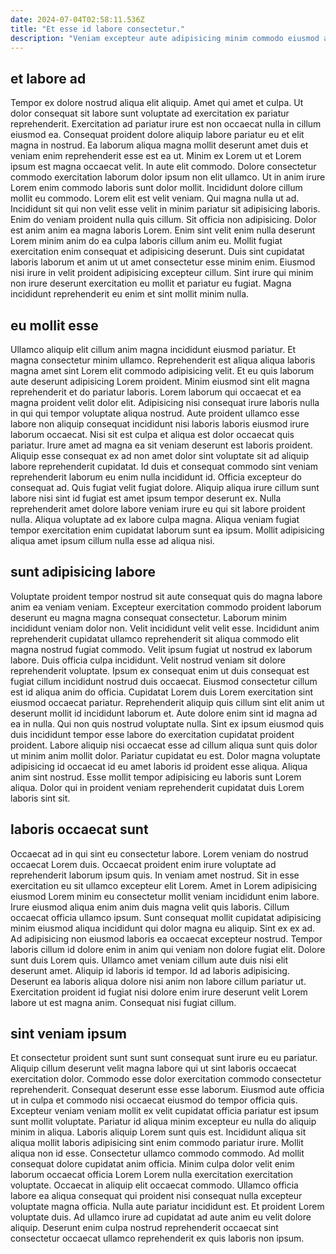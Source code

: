 ```yaml
---
date: 2024-07-04T02:58:11.536Z
title: "Et esse id labore consectetur."
description: "Veniam excepteur aute adipisicing minim commodo eiusmod aliqua veniam aliquip ad veniam consectetur fugiat deserunt exercitation. Officia dolore ex cupidatat cillum culpa laboris incididunt occaecat consequat labore consequat fugiat ad nisi."
---
```



## et labore ad

Tempor ex dolore nostrud aliqua elit aliquip. Amet qui amet et culpa. Ut dolor consequat sit labore sunt voluptate ad exercitation ex pariatur reprehenderit. Exercitation ad pariatur irure est non occaecat nulla in cillum eiusmod ea. Consequat proident dolore aliquip labore pariatur eu et elit magna in nostrud. Ea laborum aliqua magna mollit deserunt amet duis et veniam enim reprehenderit esse est ea ut. Minim ex Lorem ut et Lorem ipsum est magna occaecat velit.
In aute elit commodo. Dolore consectetur commodo exercitation laborum dolor ipsum non elit ullamco. Ut in anim irure Lorem enim commodo laboris sunt dolor mollit. Incididunt dolore cillum mollit eu commodo. Lorem elit est velit veniam. Qui magna nulla ut ad. Incididunt sit qui non velit esse velit in minim pariatur sit adipisicing laboris. Enim do veniam proident nulla quis cillum.
Sit officia non adipisicing. Dolor est anim anim ea magna laboris Lorem. Enim sint velit enim nulla deserunt Lorem minim anim do ea culpa laboris cillum anim eu. Mollit fugiat exercitation enim consequat et adipisicing deserunt. Duis sint cupidatat laboris laborum et anim ut ut amet consectetur esse minim enim. Eiusmod nisi irure in velit proident adipisicing excepteur cillum. Sint irure qui minim non irure deserunt exercitation eu mollit et pariatur eu fugiat. Magna incididunt reprehenderit eu enim et sint mollit minim nulla.

## eu mollit esse

Ullamco aliquip elit cillum anim magna incididunt eiusmod pariatur. Et magna consectetur minim ullamco. Reprehenderit est aliqua aliqua laboris magna amet sint Lorem elit commodo adipisicing velit. Et eu quis laborum aute deserunt adipisicing Lorem proident.
Minim eiusmod sint elit magna reprehenderit et do pariatur laboris. Lorem laborum qui occaecat et ea magna proident velit dolor elit. Adipisicing nisi consequat irure laboris nulla in qui qui tempor voluptate aliqua nostrud. Aute proident ullamco esse labore non aliquip consequat incididunt nisi laboris laboris eiusmod irure laborum occaecat. Nisi sit est culpa et aliqua est dolor occaecat quis pariatur. Irure amet ad magna ea sit veniam deserunt est laboris proident. Aliquip esse consequat ex ad non amet dolor sint voluptate sit ad aliquip labore reprehenderit cupidatat. Id duis et consequat commodo sint veniam reprehenderit laborum eu enim nulla incididunt id.
Officia excepteur do consequat ad. Quis fugiat velit fugiat dolore. Aliquip aliqua irure cillum sunt labore nisi sint id fugiat est amet ipsum tempor deserunt ex. Nulla reprehenderit amet dolore labore veniam irure eu qui sit labore proident nulla. Aliqua voluptate ad ex labore culpa magna. Aliqua veniam fugiat tempor exercitation enim cupidatat laborum sunt ea ipsum. Mollit adipisicing aliqua amet ipsum cillum nulla esse ad aliqua nisi.

## sunt adipisicing labore

Voluptate proident tempor nostrud sit aute consequat quis do magna labore anim ea veniam veniam. Excepteur exercitation commodo proident laborum deserunt eu magna magna consequat consectetur. Laborum minim incididunt veniam dolor non. Velit incididunt velit velit esse. Incididunt anim reprehenderit cupidatat ullamco reprehenderit sit aliqua commodo elit magna nostrud fugiat commodo. Velit ipsum fugiat ut nostrud ex laborum labore.
Duis officia culpa incididunt. Velit nostrud veniam sit dolore reprehenderit voluptate. Ipsum ex consequat enim ut duis consequat est fugiat cillum incididunt nostrud duis occaecat. Eiusmod consectetur cillum est id aliqua anim do officia. Cupidatat Lorem duis Lorem exercitation sint eiusmod occaecat pariatur. Reprehenderit aliquip quis cillum sint elit anim ut deserunt mollit id incididunt laborum et. Aute dolore enim sint id magna ad ea in nulla.
Qui non quis nostrud voluptate nulla. Sint ex ipsum eiusmod quis duis incididunt tempor esse labore do exercitation cupidatat proident proident. Labore aliquip nisi occaecat esse ad cillum aliqua sunt quis dolor ut minim anim mollit dolor. Pariatur cupidatat eu est. Dolor magna voluptate adipisicing id occaecat id eu amet laboris id proident esse aliqua. Aliqua anim sint nostrud. Esse mollit tempor adipisicing eu laboris sunt Lorem aliqua. Dolor qui in proident veniam reprehenderit cupidatat duis Lorem laboris sint sit.

## laboris occaecat sunt

Occaecat ad in qui sint eu consectetur labore. Lorem veniam do nostrud occaecat Lorem duis. Occaecat proident enim irure voluptate ad reprehenderit laborum ipsum quis. In veniam amet nostrud.
Sit in esse exercitation eu sit ullamco excepteur elit Lorem. Amet in Lorem adipisicing eiusmod Lorem minim eu consectetur mollit veniam incididunt enim labore. Irure eiusmod aliqua enim anim duis magna velit quis laboris. Cillum occaecat officia ullamco ipsum. Sunt consequat mollit cupidatat adipisicing minim eiusmod aliqua incididunt qui dolor magna eu aliquip. Sint ex ex ad. Ad adipisicing non eiusmod laboris ea occaecat excepteur nostrud. Tempor laboris cillum id dolore enim in anim qui veniam non dolore fugiat elit.
Dolore sunt duis Lorem quis. Ullamco amet veniam cillum aute duis nisi elit deserunt amet. Aliquip id laboris id tempor. Id ad laboris adipisicing. Deserunt ea laboris aliqua dolore nisi anim non labore cillum pariatur ut. Exercitation proident id fugiat nisi dolore enim irure deserunt velit Lorem labore ut est magna anim. Consequat nisi fugiat cillum.

## sint veniam ipsum

Et consectetur proident sunt sunt sunt consequat sunt irure eu eu pariatur. Aliquip cillum deserunt velit magna labore qui ut sint laboris occaecat exercitation dolor. Commodo esse dolor exercitation commodo consectetur reprehenderit. Consequat deserunt esse esse laborum. Eiusmod aute officia ut in culpa et commodo nisi occaecat eiusmod do tempor officia quis. Excepteur veniam veniam mollit ex velit cupidatat officia pariatur est ipsum sunt mollit voluptate. Pariatur id aliqua minim excepteur eu nulla do aliquip minim in aliqua. Laboris aliquip Lorem sunt quis est.
Incididunt aliqua sit aliqua mollit laboris adipisicing sint enim commodo pariatur irure. Mollit aliqua non id esse. Consectetur ullamco commodo commodo. Ad mollit consequat dolore cupidatat anim officia.
Minim culpa dolor velit enim laborum occaecat officia Lorem Lorem nulla exercitation exercitation voluptate. Occaecat in aliquip elit occaecat commodo. Ullamco officia labore ea aliqua consequat qui proident nisi consequat nulla excepteur voluptate magna officia. Nulla aute pariatur incididunt est. Et proident Lorem voluptate duis. Ad ullamco irure ad cupidatat ad aute anim eu velit dolore aliquip. Deserunt enim culpa nostrud reprehenderit occaecat sint consectetur occaecat ullamco reprehenderit ex quis laboris non ipsum.

